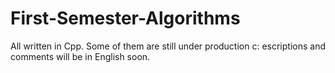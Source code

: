 # First-Semester-Algorithms

All written in Cpp.
 Some of them are still under production c: 
escriptions and comments will be in English soon.
